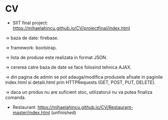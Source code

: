 # CV
- SIIT final project: https://mihaelahincu.github.io/CV/proiectfinal/index.html 

→	baza de date: firebase.

→	framework: bootstrap.

→	lista de produse este realizata in format JSON.

→	cererea catre baza de date se face folosind tehnica AJAX.

→	din pagina de admin se pot adauga/modifica produsele afisate in paginile index.html si detalii.html prin HTTPRequests (GET, POST, PUT, DELETE).

→	daca un produs nu are suficient stoc, utilizatorul nu va putea finaliza comanda.


- Restaurant: https://mihaelahincu.github.io/CV/Restaurant-master/index.html (unfinished)
